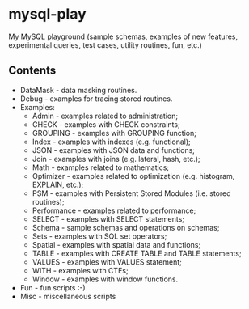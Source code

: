 # mysql-play

My MySQL playground (sample schemas, examples of new features, experimental
queries, test cases, utility routines, fun, etc.)

## Contents

* DataMask - data masking routines.
* Debug - examples for tracing stored routines.
* Examples:
  - Admin - examples related to administration;
  - CHECK - examples with CHECK constraints;
  - GROUPING - examples with GROUPING function;
  - Index - examples with indexes (e.g. functional);
  - JSON - examples with JSON data and functions;
  - Join - examples with joins (e.g. lateral, hash, etc.);
  - Math - examples related to mathematics;
  - Optimizer - examples related to optimization (e.g. histogram, EXPLAIN,
    etc.);
  - PSM - examples with Persistent Stored Modules (i.e. stored routines);
  - Performance - examples related to performance;
  - SELECT - examples with SELECT statements;
  - Schema - sample schemas and operations on schemas;
  - Sets - examples with SQL set operators;
  - Spatial - examples with spatial data and functions;
  - TABLE - examples with CREATE TABLE and TABLE statements;
  - VALUES - examples with VALUES statement;
  - WITH - examples with CTEs;
  - Window - examples with window functions.
* Fun - fun scripts :-)
* Misc - miscellaneous scripts

